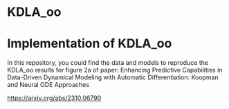 # KDLA_oo
# Implementation of KDLA_oo

In this repository, you could find the data and models to reproduce the KDLA_oo results for figure 2a of paper:
Enhancing Predictive Capabilities in Data-Driven Dynamical Modeling with Automatic Differentiation: Koopman and Neural ODE Approaches

https://arxiv.org/abs/2310.06790
